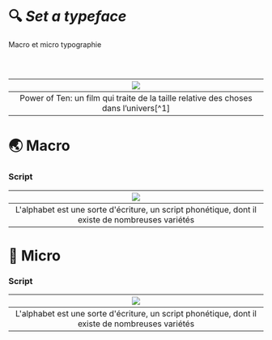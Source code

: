 # 🔍 *Set a typeface*
  Macro et micro typographie

  
### &nbsp;

|![](links/Eames_Power_of_Ten.gif) |
|:---:|
| Power of Ten: un film qui traite de la taille relative des choses dans l’univers[^1]           |

# 🌏 Macro

###  Script

|![](links/Typo_Semiotic_v2_script.gif) |
|:---:|
| L'alphabet est une sorte d'écriture, un script phonétique, dont il existe de nombreuses variétés           |

# 🦠 Micro

###  Script

|![](links/Typo_Semiotic_v2_script.gif) |
|:---:|
| L'alphabet est une sorte d'écriture, un script phonétique, dont il existe de nombreuses variétés           |
